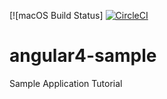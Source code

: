[![macOS Build Status]
[![CircleCI](https://circleci.com/gh/prasim/angular4-sample.svg?style=svg)](https://circleci.com/gh/prasim/angular4-sample)
# angular4-sample
Sample Application Tutorial
